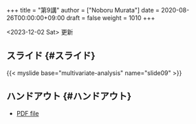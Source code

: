 +++
title = "第9講"
author = ["Noboru Murata"]
date = 2020-08-26T00:00:00+09:00
draft = false
weight = 1010
+++

<span class="timestamp-wrapper"><span class="timestamp">&lt;2023-12-02 Sat&gt; </span></span> 更新


## スライド {#スライド}

{{< myslide base="multivariate-analysis" name="slide09" >}}


## ハンドアウト {#ハンドアウト}

-   [PDF file](https://noboru-murata.github.io/multivariate-analysis/pdfs/slide09.pdf)
